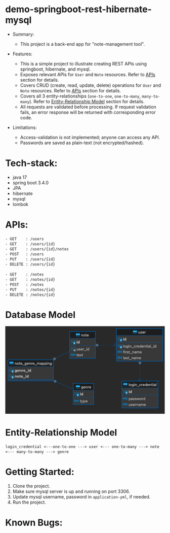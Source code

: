 # demo-springboot-rest-hibernate-mysql

- Summary:
    - This project is a back-end app for "note-management tool".
- Features:
    - This is a simple project to illustrate creating REST APIs using springboot, hibernate, and mysql.
    - Exposes relevant APIs for `User` and `Note` resources. Refer to [APIs](#apis) section for details.
    - Covers CRUD (create, read, update, delete) operations for `User` and `Note` resources. Refer to [APIs](#apis) section for details.
    - Covers all 3 entity-relationships (`one-to-one`, `one-to-many`, `many-to-many`). Refer
      to [Entity-Relationship Model](#entity-relationship-model) section for details.
    - All requests are validated before processing. If request validation fails, an error response will be returned with corresponding error code.

- Limitations:
    - Access-validation is not implemented; anyone can access any API.
    - Passwords are saved as plain-text (not encrypted/hashed).

# Tech-stack:

- java 17
- spring boot 3.4.0
- JPA
- hibernate
- mysql
- lombok

# APIs:

```
- GET    : /users
- GET    : /users/{id}
- GET    : /users/{id}/notes
- POST   : /users
- PUT    : /users/{id}
- DELETE : /users/{id}

- GET    : /notes
- GET    : /notes/{id}
- POST   : /notes 
- PUT    : /notes/{id}
- DELETE : /notes/{id} 
```

# Database Model

<img title="a title" alt="Alt text" src="docs/er.png">

# Entity-Relationship Model

```
login_credential <---one-to-one ---> user <--- one-to-many ---> note <--- many-to-many ---> genre                                                 
```

# Getting Started:

1. Clone the project.
2. Make sure mysql server is up and running on port 3306.
3. Update mysql username, password in `application-yml`, if needed.
4. Run the project.

# Known Bugs:


